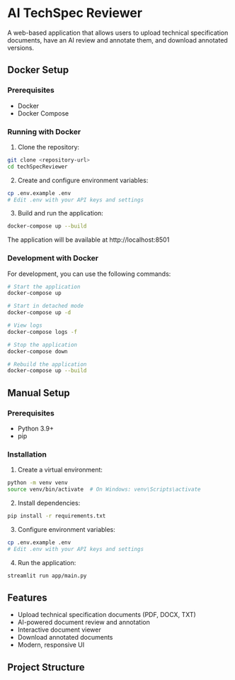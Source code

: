 # AI TechSpec Reviewer

A web-based application that allows users to upload technical specification documents, have an AI review and annotate them, and download annotated versions.

## Docker Setup

### Prerequisites
- Docker
- Docker Compose

### Running with Docker

1. Clone the repository:
```bash
git clone <repository-url>
cd techSpecReviewer
```

2. Create and configure environment variables:
```bash
cp .env.example .env
# Edit .env with your API keys and settings
```

3. Build and run the application:
```bash
docker-compose up --build
```

The application will be available at http://localhost:8501

### Development with Docker

For development, you can use the following commands:

```bash
# Start the application
docker-compose up

# Start in detached mode
docker-compose up -d

# View logs
docker-compose logs -f

# Stop the application
docker-compose down

# Rebuild the application
docker-compose up --build
```

## Manual Setup

### Prerequisites
- Python 3.9+
- pip

### Installation

1. Create a virtual environment:
```bash
python -m venv venv
source venv/bin/activate  # On Windows: venv\Scripts\activate
```

2. Install dependencies:
```bash
pip install -r requirements.txt
```

3. Configure environment variables:
```bash
cp .env.example .env
# Edit .env with your API keys and settings
```

4. Run the application:
```bash
streamlit run app/main.py
```

## Features

- Upload technical specification documents (PDF, DOCX, TXT)
- AI-powered document review and annotation
- Interactive document viewer
- Download annotated documents
- Modern, responsive UI

## Project Structure 